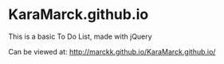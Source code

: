 # KaraMarck.github.io

This is a basic To Do List, made with jQuery

Can be viewed at: http://marckk.github.io/KaraMarck.github.io/
